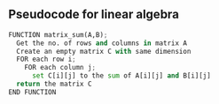 ## Pseudocode for linear algebra
```python
FUNCTION matrix_sum(A,B);
  Get the no. of rows and columns in matrix A
  Create an empty matrix C with same dimension
  FOR each row i;
    FOR each column j;
      set C[i][j] to the sum of A[i][j] and B[i][j]
  return the matrix C
END FUNCTION
```
